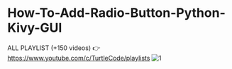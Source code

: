 # How-To-Add-Radio-Button-Python-Kivy-GUI
ALL PLAYLIST (+150 videos) 👉 https://www.youtube.com/c/TurtleCode/playlists
![1](https://user-images.githubusercontent.com/85156399/178310422-9eaf6ff1-be75-4982-9ca2-53f18dd91353.png)
